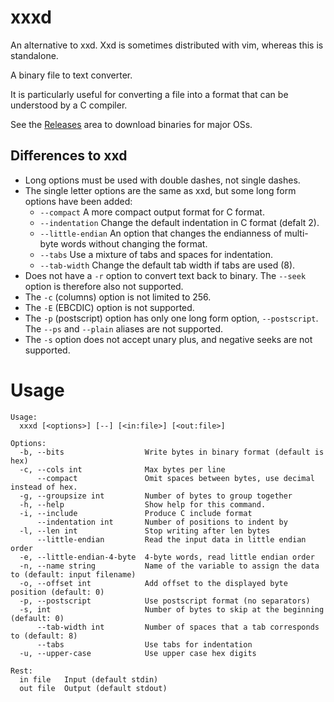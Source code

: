 # xxxd

An alternative to xxd.  Xxd is sometimes distributed with vim, whereas this is standalone.

A binary file to text converter.

It is particularly useful for converting a file into a format that can be understood
by a C compiler.

See the [Releases](releases/) area to download binaries for major OSs.

## Differences to xxd

* Long options must be used with double dashes, not single dashes.
* The single letter options are the same as xxd, but some long form options have been added:
    * `--compact` A more compact output format for C format.
    * `--indentation` Change the default indentation in C format (defalt 2).
    * `--little-endian` An option that changes the endianness of multi-byte words without changing the format.
    * `--tabs` Use a mixture of tabs and spaces for indentation.
    * `--tab-width` Change the default tab width if tabs are used (8).
* Does not have a `-r` option to convert text back to binary. The `--seek` option is therefore also not supported.
* The `-c` (columns) option is not limited to 256.
* The `-E` (EBCDIC) option is not supported.
* The `-p` (postscript) option has only one long form option, `--postscript`.  The `--ps` and `--plain` aliases are not supported.
* The `-s` option does not accept unary plus, and negative seeks are not supported.

# Usage

```
Usage:
  xxxd [<options>] [--] [<in:file>] [<out:file>]

Options:
  -b, --bits                  Write bytes in binary format (default is hex)
  -c, --cols int              Max bytes per line
      --compact               Omit spaces between bytes, use decimal instead of hex.
  -g, --groupsize int         Number of bytes to group together
  -h, --help                  Show help for this command.
  -i, --include               Produce C include format
      --indentation int       Number of positions to indent by
  -l, --len int               Stop writing after len bytes
      --little-endian         Read the input data in little endian order
  -e, --little-endian-4-byte  4-byte words, read little endian order
  -n, --name string           Name of the variable to assign the data to (default: input filename)
  -o, --offset int            Add offset to the displayed byte position (default: 0)
  -p, --postscript            Use postscript format (no separators)
  -s, int                     Number of bytes to skip at the beginning (default: 0)
      --tab-width int         Number of spaces that a tab corresponds to (default: 8)
      --tabs                  Use tabs for indentation
  -u, --upper-case            Use upper case hex digits

Rest:
  in file   Input (default stdin)
  out file  Output (default stdout)
```
